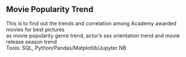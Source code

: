 ## Movie Popularity Trend
This is to find out the trends and correlation among Academy awarded movies for best pictures <br>
as movie popularity genre trend, actor’s sex orientation trend and movie release season trend <br>
Tools: SQL, Python/Pandas/Matplotlib/Jupyter NB
